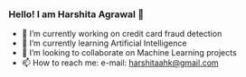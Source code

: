 ### Hello! I am Harshita Agrawal 👋

- 🔭 I’m currently working on credit card fraud detection
- 🌱 I’m currently learning Artificial Intelligence
- 👯 I’m looking to collaborate on Machine Learning projects
- 📫 How to reach me: e-mail: harshitaahk@gmail.com
